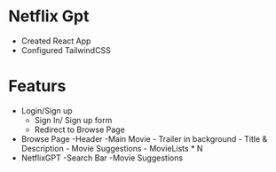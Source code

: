 # Netflix Gpt
- Created React App
- Configured TailwindCSS


# Featurs
- Login/Sign up
    - Sign In/ Sign up form
    - Redirect to Browse Page
- Browse Page
    -Header
    -Main Movie
        - Trailer in background
        - Title & Description
        - Movie Suggestions
            - MovieLists * N
- NetflixGPT
    -Search Bar
    -Movie Suggestions